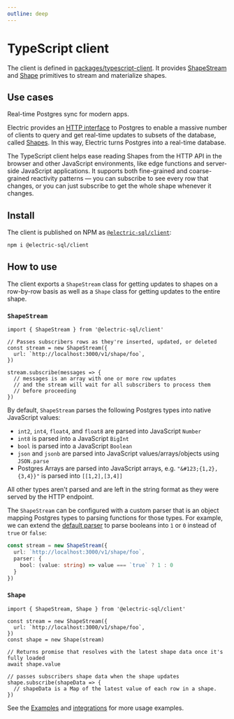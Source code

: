 ```yaml
---
outline: deep
---
```


# TypeScript client

The client is defined in [packages/typescript-client](https://github.com/electric-sql/electric/tree/main/packages/typescript-client). It provides [ShapeStream](#shapestream) and [Shape](#shape) primitives to stream and materialize shapes.

## Use cases

Real-time Postgres sync for modern apps.

Electric provides an [HTTP interface](/docs/api/http) to Postgres to enable a massive number of clients to query and get real-time updates to subsets of the database, called [Shapes](/docs/guides/shapes). In this way, Electric turns Postgres into a real-time database.

The TypeScript client helps ease reading Shapes from the HTTP API in the browser and other JavaScript environments, like edge functions and server-side JavaScript applications. It supports both fine-grained and coarse-grained reactivity patterns &mdash; you can subscribe to see every row that changes, or you can just subscribe to get the whole shape whenever it changes.

## Install

The client is published on NPM as [`@electric-sql/client`](https://www.npmjs.com/package/@electric-sql/client):

```sh
npm i @electric-sql/client
```

## How to use

The client exports a `ShapeStream` class for getting updates to shapes on a row-by-row basis as well as a `Shape` class for getting updates to the entire shape.

### `ShapeStream`

```tsx
import { ShapeStream } from '@electric-sql/client'

// Passes subscribers rows as they're inserted, updated, or deleted
const stream = new ShapeStream({
  url: `http://localhost:3000/v1/shape/foo`,
})

stream.subscribe(messages => {
  // messages is an array with one or more row updates
  // and the stream will wait for all subscribers to process them
  // before proceeding
})
```

By default, `ShapeStream` parses the following Postgres types into native JavaScript values:
- `int2`, `int4`, `float4`, and `float8` are parsed into JavaScript `Number`
- `int8` is parsed into a JavaScript `BigInt`
- `bool` is parsed into a JavaScript `Boolean`
- `json` and `jsonb` are parsed into JavaScript values/arrays/objects using `JSON.parse`
- Postgres Arrays are parsed into JavaScript arrays, e.g. `"&#123;{1,2},{3,4}}"` is parsed into `[[1,2],[3,4]]`

All other types aren't parsed and are left in the string format as they were served by the HTTP endpoint.

The `ShapeStream` can be configured with a custom parser that is an object mapping Postgres types to parsing functions for those types.
For example, we can extend the [default parser](https://github.com/electric-sql/electric/blob/main/packages/typescript-client/src/parser.ts#L14-L22) to parse booleans into `1` or `0` instead of `true` or `false`:

```ts
const stream = new ShapeStream({
  url: `http://localhost:3000/v1/shape/foo`,
  parser: {
    bool: (value: string) => value === `true` ? 1 : 0
  }
})
```

### `Shape`

```tsx
import { ShapeStream, Shape } from '@electric-sql/client'

const stream = new ShapeStream({
  url: `http://localhost:3000/v1/shape/foo`,
})
const shape = new Shape(stream)

// Returns promise that resolves with the latest shape data once it's fully loaded
await shape.value

// passes subscribers shape data when the shape updates
shape.subscribe(shapeData => {
  // shapeData is a Map of the latest value of each row in a shape.
})
```

See the [Examples](https://github.com/electric-sql/electric/tree/main/examples) and [integrations](/docs/api/integrations/react) for more usage examples.
